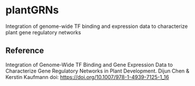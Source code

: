 # plantGRNs
Integration of genome-wide TF binding and expression data to characterize plant gene regulatory networks

## Reference
Integration of Genome-Wide TF Binding and Gene Expression Data to Characterize Gene Regulatory Networks in Plant Development. 
Dijun Chen & Kerstin Kaufmann
doi: https://doi.org/10.1007/978-1-4939-7125-1_16
